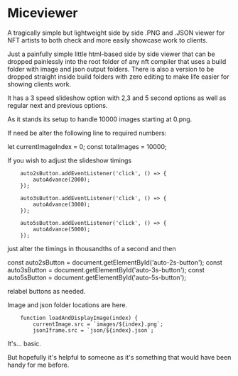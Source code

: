 # Miceviewer
A tragically simple but lightweight side by side .PNG and .JSON viewer for NFT artists to both check and more easily showcase work to clients.

Just a painfully simple little html-based side by side viewer that can be dropped painlessly into the root folder of any nft compiler that uses a build folder with image and json output folders.
There is also a version to be dropped straight inside build folders with zero editing to make life easier for showing clients work. 

It has a 3 speed slideshow option with 2,3 and 5 second options as well as regular next and previous options.

As it stands its setup to handle 10000 images starting at 0.png. 

If need be alter the following line to required numbers:

let currentImageIndex = 0;
        const totalImages = 10000;


If you wish to adjust the slideshow timings 

        auto2sButton.addEventListener('click', () => {
            autoAdvance(2000);
        });

        auto3sButton.addEventListener('click', () => {
            autoAdvance(3000);
        });

        auto5sButton.addEventListener('click', () => {
            autoAdvance(5000);
        });

just alter the timings in thousandths of a second and then

   const auto2sButton = document.getElementById('auto-2s-button');
        const auto3sButton = document.getElementById('auto-3s-button');
        const auto5sButton = document.getElementById('auto-5s-button');

relabel buttons as needed.

Image and json folder locations are here. 

        function loadAndDisplayImage(index) {
            currentImage.src = `images/${index}.png`;
            jsonIframe.src = `json/${index}.json`;

It's... basic.

But hopefully it's helpful to someone as it's something that would have been handy for me before.
